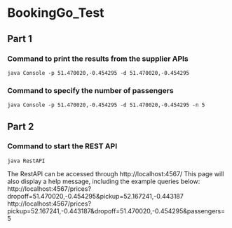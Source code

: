 # BookingGo_Test

## Part 1

### Command to print the results from the supplier APIs
`java Console -p 51.470020,-0.454295 -d 51.470020,-0.454295`

### Command to specify the number of passengers
`java Console -p 51.470020,-0.454295 -d 51.470020,-0.454295 -n 5`

## Part 2
### Command to start the REST API
`java RestAPI`

The RestAPI can be accessed through http://localhost:4567/
This page will also display a help message, including the example queries below:
http://localhost:4567/prices?dropoff=51.470020,-0.454295&pickup=52.167241,-0.443187
http://localhost:4567/prices?pickup=52.167241,-0.443187&dropoff=51.470020,-0.454295&passengers=5
